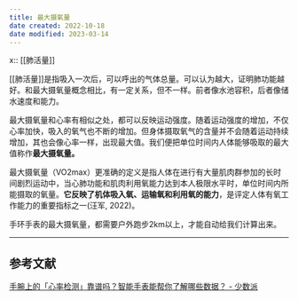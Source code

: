 ```yaml
---
title: 最大摄氧量
date created: 2022-10-18
date modified: 2023-03-14
---
```


x:: [[肺活量]]

[[肺活量]]是指吸入一次后，可以呼出的气体总量。可以认为越大，证明肺功能越好。和最大摄氧量概念相比，有一定关系，但不一样。前者像水池容积，后者像储水速度和能力。

最大摄氧量和心率有相似之处，都可以反映运动强度。随着运动强度的增加，不仅心率加快，吸入的氧气也不断的增加。但身体摄取氧气的含量并不会随着运动持续增加，其也会像心率一样，出现最大值。我们便把单位时间内人体能够吸取的最大值称作**最大摄氧量。**

最大摄氧量（VO2max）更准确的定义是指人体在进行有大量肌肉群参加的长时间剧烈运动中，当心肺功能和肌肉利用氧能力达到本人极限水平时，单位时间内所能摄取的氧量。**它反映了机体吸入氧、运输氧和利用氧的能力**，是评定人体有氧工作能力的重要指标之一(汪军, 2022)。

手环手表的最大摄氧量，都需要户外跑步2km以上，才能自动给我们计算出来。

---

## 参考文献

[手腕上的「心率检测」靠谱吗？智能手表能帮你了解哪些数据？ - 少数派](https://sspai.com/post/74805)
